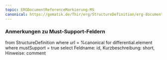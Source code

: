 ```yaml
---
topic: ERGDocumentReferenceMarkierung-MS
canonical: https://gematik.de/fhir/erg/StructureDefinition/erg-documentreference-markierung
---
```


### Anmerkungen zu Must-Support-Feldern

<fql>
from
	StructureDefinition
where 
    url = %canonical
for differential.element
where mustSupport = true
select
	Feldname: id, Kurzbeschreibung: short, Hinweise: comment
</fql>

